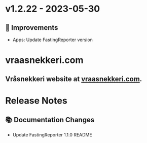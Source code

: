 # v1.2.22 - 2023-05-30
## 🔨 Improvements
- Apps: Update FastingReporter version

# vraasnekkeri.com
## Vråsnekkeri website at [vraasnekkeri.com](https://www.vraasnekkeri.com).

# Release Notes
## 📚 Documentation Changes
- Update FastingReporter 1.1.0 README